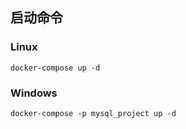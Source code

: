 ## 启动命令
### Linux
```shell
docker-compose up -d
```
### Windows
```shell
docker-compose -p mysql_project up -d
```
